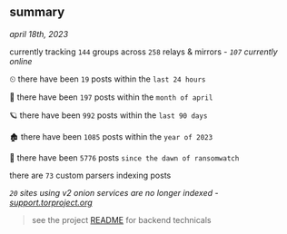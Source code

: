 
## summary
_april 18th, 2023_

currently tracking `144` groups across `258` relays & mirrors - _`107` currently online_

⏲ there have been `19` posts within the `last 24 hours`

🦈 there have been `197` posts within the `month of april`

🪐 there have been `992` posts within the `last 90 days`

🏚 there have been `1085` posts within the `year of 2023`

🦕 there have been `5776` posts `since the dawn of ransomwatch`

there are `73` custom parsers indexing posts

_`20` sites using v2 onion services are no longer indexed - [support.torproject.org](https://support.torproject.org/onionservices/v2-deprecation/)_

> see the project [README](https://github.com/joshhighet/ransomwatch#ransomwatch--) for backend technicals
